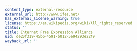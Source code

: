 ```yaml
---
content_type: external-resource
external_url: http://www.ifea.net/
has_external_license_warning: true
license: https://en.wikipedia.org/wiki/All_rights_reserved
status: ''
title: Internet Free Expression Alliance
uid: de20f319-45b6-4591-b012-5e94293e2249
wayback_url: ''
---
```

